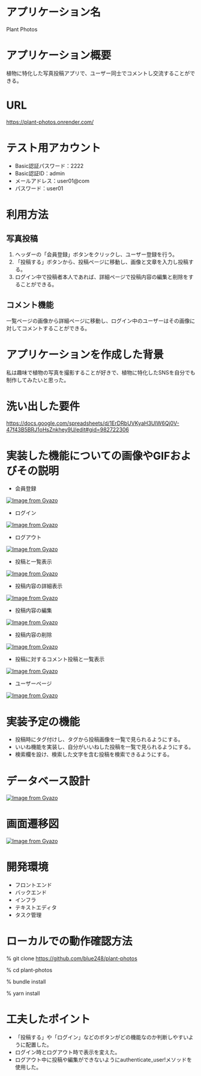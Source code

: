 # アプリケーション名
Plant Photos

# アプリケーション概要
植物に特化した写真投稿アプリで、ユーザー同士でコメントし交流することができる。

# URL
https://plant-photos.onrender.com/

# テスト用アカウント
- Basic認証パスワード：2222
- Basic認証ID：admin
- メールアドレス：user01@com
- パスワード：user01

# 利用方法

## 写真投稿
1. ヘッダーの「会員登録」ボタンをクリックし、ユーザー登録を行う。
2. 「投稿する」ボタンから、投稿ページに移動し、画像と文章を入力し投稿する。
3. ログイン中で投稿者本人であれば、詳細ページで投稿内容の編集と削除をすることができる。

## コメント機能
一覧ページの画像から詳細ページに移動し、ログイン中のユーザーはその画像に対してコメントすることができる。

# アプリケーションを作成した背景
私は趣味で植物の写真を撮影することが好きで、植物に特化したSNSを自分でも制作してみたいと思った。

# 洗い出した要件
https://docs.google.com/spreadsheets/d/1ErDRbUVKyaH3UIW6Qj0V-47f43B5BRJ1oHsZnkhey9U/edit#gid=982722306
# 実装した機能についての画像やGIFおよびその説明
- 会員登録

[![Image from Gyazo](https://i.gyazo.com/47914b9eef53bc0c5968c2e1803d9aa0.gif)](https://gyazo.com/47914b9eef53bc0c5968c2e1803d9aa0)

- ログイン

[![Image from Gyazo](https://i.gyazo.com/9c2e9f22922210cfd0c2b757c7ed6200.gif)](https://gyazo.com/9c2e9f22922210cfd0c2b757c7ed6200)

- ログアウト

[![Image from Gyazo](https://i.gyazo.com/f928e60d19f099be6b54d28d1771f3a1.gif)](https://gyazo.com/f928e60d19f099be6b54d28d1771f3a1)

- 投稿と一覧表示

[![Image from Gyazo](https://i.gyazo.com/bd80a8645811dfc979e57e5466aa1b8c.gif)](https://gyazo.com/bd80a8645811dfc979e57e5466aa1b8c)

- 投稿内容の詳細表示

[![Image from Gyazo](https://i.gyazo.com/c4a335c419a4beb3682c1a6a5bcc31a2.gif)](https://gyazo.com/c4a335c419a4beb3682c1a6a5bcc31a2)

- 投稿内容の編集

[![Image from Gyazo](https://i.gyazo.com/dc907a35545aa2eda87cd69d8bde323b.gif)](https://gyazo.com/dc907a35545aa2eda87cd69d8bde323b)

- 投稿内容の削除

[![Image from Gyazo](https://i.gyazo.com/753e4827f65394f43c475394c71a5719.gif)](https://gyazo.com/753e4827f65394f43c475394c71a5719)

- 投稿に対するコメント投稿と一覧表示

[![Image from Gyazo](https://i.gyazo.com/0422327ac53a18d434c85ec281415804.gif)](https://gyazo.com/0422327ac53a18d434c85ec281415804)

- ユーザーページ

[![Image from Gyazo](https://i.gyazo.com/9104a2390c691e1fb003826acafab4b4.gif)](https://gyazo.com/9104a2390c691e1fb003826acafab4b4)


# 実装予定の機能
- 投稿時にタグ付けし、タグから投稿画像を一覧で見られるようにする。
- いいね機能を実装し、自分がいいねした投稿を一覧で見られるようにする。
- 検索欄を設け、検索した文字を含む投稿を検索できるようにする。

# データベース設計
[![Image from Gyazo](https://i.gyazo.com/faeae52db731d8554f6e70a2b612c269.png)](https://gyazo.com/faeae52db731d8554f6e70a2b612c269)

# 画面遷移図
[![Image from Gyazo](https://i.gyazo.com/4ac9810262a5b983e06683cc2d146045.png)](https://gyazo.com/4ac9810262a5b983e06683cc2d146045)

# 開発環境
- フロントエンド
- バックエンド
- インフラ
- テキストエディタ
- タスク管理

# ローカルでの動作確認方法
% git clone https://github.com/blue248/plant-photos

% cd plant-photos

% bundle install

% yarn install

# 工夫したポイント
- 「投稿する」や「ログイン」などのボタンがどの機能なのか判断しやすいように配置した。
- ログイン時とログアウト時で表示を変えた。
- ログアウト中に投稿や編集ができないようにauthenticate_user!メソッドを使用した。